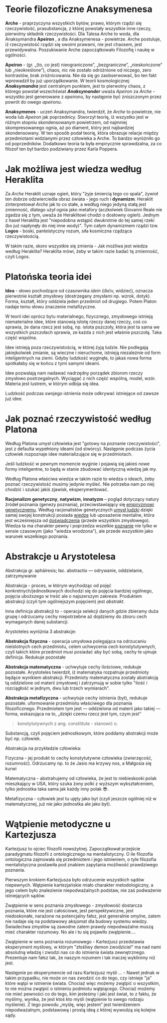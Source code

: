 # Teorie filozoficzne Anaksymenesa

**Arche** - praprzyczyna wszystkich bytów, prawo, którym rządzi się rzeczywistość, prasubstancja, z której powstały wszystkie inne rzeczy, pierwotny składnik rzeczywistości. Dla Talesa Arche to woda, dla Anaksymandra **Apeiron** , a dla Anaksymenesa - powietrze. Arche postuluje, iż rzeczywistość rządzi się swoimi prawami, nie jest chaosem, jest przewidywalna. Poszukiwanie Arche zapoczątkowało Filozofię i naukę w ogólności.

**Apeiron** - (gr.  „(to, co jest) nieograniczone”, „bezgraniczne”, „nieskończone” lub „nieokreślone”), chaos, nic nie zostało odróżnione od niczego, zero kontrastów, brak zróżnicowania. Nie da się go zaobserwować, bo ten fakt wprowadził by już uporządkowanie. W teorii kosmologicznej ***Anaksymandra*** jest centralnym punktem, jest to pierwotny chaos, z którego powstał wszechświat ***Anaksymander*** uważa *Apeiron* za *Arche* - wszystko jest generowane z *apeironu*, by następnie być zniszczonym przez powrót do owego *apeironu*.

**Anaksymenes** - uczeń Anaksymandra, twierdził, że *Arche* to powietrze, nie woda lub *Apeiron* jak poprzednicy. Stworzył teorię, iż wszystko jest w różnym stopniu skondensowanym powietrzem, od najmniej skompresowanego ognia, aż po diament, który jest najbardziej skondensowany. W ten sposób podał teorię, która obrazuje relacje między przedmiotami widzianymi przez człowieka a Arche. To bardzo wyróżniło go od poprzedników. Dodatkowo teoria ta była empirycznie sprawdzalna, za co filozof ten był bardzo podziwiany przez Karla Poppera. 

# Jak możliwa jest wiedza według Heraklita

Za *Arche* Heraklit uznaje ogień, który "żyje śmiercią tego co spala", żywioł ten dobrze odzwierciedla obraz świata - jego ruch i **dynamizm**. Heraklit zinterpretował  *Arche* jak to co stałe, a według niego jedyną stałą jest zmienność, dlatego użył ognia jako metafory (aczkolwiek Giovanni Reale nie zgadza się z tym, uważa że Heraklitowi chodzi o dosłowny ogień). Jednym z haseł Heraklita jest "niepodobna wstąpić dwukrotnie do tej samej rzeki (bo już napłynęły do niej inne wody)". Tym całym dynamizmem rządzi tzw. **Logos** - boski, panteistyczny rozum, siła kosmiczna rządząca rzeczywistością. 

W takim razie, skoro wszystkie się zmienia - Jak możliwa jest wiedza według Heraklita? Heraklita mówi, żeby w takim razie badać tę zmienność, czyli Logos. 

# Platońska teoria idei

**Idea** - słowo pochodzące od czasownika *idein* (ἰδεῖν, widzieć), oznacza pierwotnie kształt zmysłowy (dostrzegany zmysłami np. wzrok, dotyk). Forma, kształt, który oddziela jeden przedmiot od drugiego. Potem Platon nadaje temu słowu znaczenie metafizyczne. 

W teorii idei oprócz bytu materialnego, fizycznego, zmysłowego istnieją niematerialne idee, które stanowią istotę rzeczy danej rzeczy, coś co sprawia, że dana rzecz jest sobą, np. istota pszczoły, która jest ta sama we wszystkich pszczołach sprawia, ze każda z nich jest właśnie pszczołą. Taka część wspólna. 

Idee istnieją poza rzeczywistością, w której żyją ludzie. Nie podlegają jakiejkolwiek zmianie, są wieczne i nieruchome, istnieją niezależnie od form inteligentnych na ziemi. Gdyby ludzkość wyginęła, to jakaś nowa forma spotkałaby się w końcu z tymi samymi ideami. 

Idee pozwalają nam nadawać nadrzędny porządek zbiorom rzeczy zmysłowo postrzegalnych. Wyciągać z nich część wspólną, model, wzór. Materia jest lustrem, w którym odbija się idea.

Ludzkość podczas swojego istnienia może odkrywać istniejące od zawsze już idee.

# Jak poznać rzeczywistość według Platona

Według Platona umysł człowieka jest "gotowy na poznanie rzeczywistości", jest z defaulta wypełniony ideami (od stwórcy). Następnie podczas życia człowiek rozpoznaje idee materializujące się w przedmiotach.

Jeśli ludzkość w pewnym momencie wyginie i pojawią się jakieś nowe formy inteligentne, to będą w stanie zbudować identyczną wiedzę jak my. 

Według Platona właściwa wiedza w takim razie to wiedza o ideach, żeby poznać rzeczywistość musimy jedynie myśleć. Nie potrzeba nam po niej chodzić i szukać jakiś zjawisk, eksperymentować. 

**Racjonalizm genetyczny**, **natywizm**, **innatyzm** – pogląd dotyczący natury źródeł poznania (genezy poznania), przeciwstawiający się [empiryzmowi genetycznemu](https://pl.wikipedia.org/wiki/Empiryzm_genetyczny). Według racjonalistów genetycznych [umysł ludzki](https://pl.wikipedia.org/wiki/Umysł) dzięki samej swojej konstrukcji posiada [wiedzę](https://pl.wikipedia.org/wiki/Wiedza) lub uposażenie mentalne, która jest wcześniejsza od [doświadczenia](https://pl.wikipedia.org/wiki/Doświadczenie) (przede wszystkim zmysłowego). Wiedza ta ma charakter pewny i poprzedza wszelkie [poznanie](https://pl.wikipedia.org/wiki/Poznanie) nie tylko w sensie czasowym (jako "wiedza wrodzona"), ale przede wszystkim jako warunek wszelkiego poznania.

# Abstrakcje u Arystotelesa

Abstrakcja gr. apháiresis; łac. abstractio — odrywanie, oddzielanie, zatrzymywanie

Abstrakcja - proces, w którym wychodząc od pojęć konkretnych/jednostkowych dochodzi się do pojęcia bardziej ogólnego, pojęcia uboższego w treść ale o najszerszym zakresie. Produktem abstrakcji (czyli tym ogólniejszym pojęciem) jest *abstrakt*.

Inna definicja abstrakcji to - operacja selekcji danych gdzie zbieramy duża grupę i odrzucamy cechy niepotrzebne aż dojdziemy do zbioru cech wymaganych danej substancji.

Arystoteles wyróżnia 3 abstrakcje:

**Abstrakcja fizyczna** - operacja umysłowa polegająca na odrzucaniu nieistotnych cech przedmiotu, celem uchwycenia cech konstytutywnych, czyli takich które przedmiot musi posiadać aby być sobą, cechy te ujmuje definicja. Redukuje pozostałe

**Abstrakcja matematyczna** - uchwytuje cechy ilościowe, redukuje pozostałe. Arystoteles twierdził, iż matematyka rozpatruje przedmioty będące wynikiem abstrakcji. Przedmioty matematyczna zostały abstrakcją tą oddzielone od materii zmysłowej i zatrzymują w sobie tylko "ilość i rozciągłość w jednym, dwu lub trzech wymiarach". 

**Abstrakcja metafizyczna** - uchwytuje cechy istnienia (byt), redukuje pozostałe. uformowanie przedmiotu właściwego dla poznania filozoficznego. Przedmiotem tym jest — oddzielona od materii jako takiej — forma, wskazująca na to, „dzięki czemu rzecz jest tym, czym jest”

> konstytutywnych z ang. constittute - stanowić o. 

Substancją, czyli pojęciem jednostkowym, które poddamy abstrakcji może być np. człowiek.

Abstrakcja na przykładzie człowieka:

Fizyczna - jej produkt to cechy konstytutywne człowieka (zwierzęcość, rozumność). Odrzucamy np. to że Jasio ma krzywy nos, a Małgosia się kurwi

Matematyczna - abstrahujemy od człowieka, że jest to niebieskooki polak mieszkający w USA, który szuka żony polki z wyższym wykształceniem, tylko jednostka taka sama jak każdy inny polak :sunglasses:.

Metafizyczna - człowiek jest tu ujęty jako byt (czyli jeszcze ogólniej niż w matematycznej, już nie jako jednostka ale jako byt).

# Wątpienie metodyczne u Kartezjusza

Kartezjusz to ojciec filozofii nowożytnej. Zapoczątkował przejście paradygmatu filozofii z ontologicznego na mentalistyczny. O ile filozofia ontologiczna zajmowała się przedmiotem i jego istnieniem, o tyle filozofia mentalistyczna postawiła pod znakiem zapytania możliwość prawdziwego poznania. 

Pierwszym krokiem Kartezjusza było odrzucenie wszystkich sądów niepewnych. Wątpienie kartezjańskie miało charakter metodologiczny, a jego celem było znalezienie niepodważalnych podstaw, nie zaś podważenie istniejących sądów. 

Zwątpienie w sens poznania zmysłowego - zmysłowość dostarcza poznania, które nie jest całościowe, jest perspektywiczne, jest niedoskonałe, narażone na potencjalny fałsz, jest generalnie omylne, zatem nie nadaje się na podstawowy aksjomat dla budowy systemu wiedzy. Świadectwa zmysłów są zawodne zatem prawdy niepodważalne muszą mieć charakter rozumowy. No ale i tu się pojawiło zwątpienie....

Zwątpienie w sens poznania rozumowego - Kartezjusz przedstawia eksperyment myślowy, w którym "złośliwy demon zwodziciel" ma nad nami absolutną władzę i zwodzi nas co do istnienia świata zewnętrznego. Prezentuje nam fałsz tak, że naszym rozumem i tak inaczej wyklinimy niż jest.

Następnie po eksperymencie od razu Kartezjusz myśli ... - Nawet jednak w takim przypadku, nie może on nas zwodzić co do tego, czy istnieje "ja” które wątpi w istnienie świata. Chociaż więc możemy zwątpić o wszystkim, to nie można zwątpić o istnieniu podmiotu wątpiącego. Chociaż możemy nie mieć pewności co do tego, kim jesteśmy i jaki jest świat, to z faktu, że myślimy, wynika, że jest ktoś kto myśli (wątpienie to swego rodzaju myślenie). Z tego powodu „myślę, więc jestem” jest twierdzeniem niepodważalnym, podstawową i prostą ideą z której wywodzą się kolejne sądy.